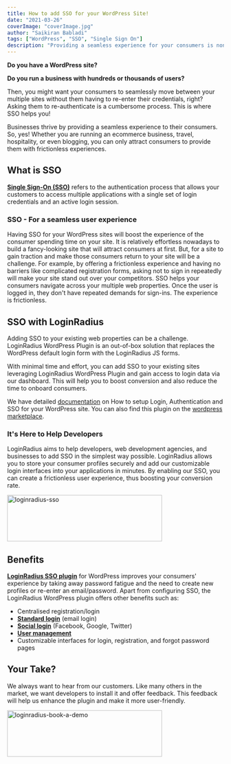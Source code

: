 ```yaml
---
title: How to add SSO for your WordPress Site!
date: "2021-03-26"
coverImage: "coverImage.jpg"
author: "Saikiran Babladi"
tags: ["WordPress", "SSO", "Single Sign On"]
description: "Providing a seamless experience for your consumers is non-negotiable, especially when running multiple WordPress sites. Single Sign-On provides that experience to your users. Here's how to provide a frictionless experience to your users."
---
```


**Do you have a WordPress site?**

**Do you run a business with hundreds or thousands of users?**

Then, you might want your consumers to seamlessly move between your multiple sites without them having to re-enter their credentials, right? 
Asking them to re-authenticate is a cumbersome process. This is where SSO helps you!

Businesses thrive by providing a seamless experience to their consumers. So, yes! Whether you are running an ecommerce business, travel, hospitality, or even blogging, you can only attract consumers to provide them with frictionless experiences. 


## What is SSO
<a href="https://www.loginradius.com/single-sign-on/"><b>Single Sign-On (SSO)</b></a> refers to the authentication process that allows your customers to access multiple applications with a single set of login credentials and an active login session.
### SSO - For a seamless user experience
Having SSO for your WordPress sites will boost the experience of the consumer spending time on your site. It is relatively effortless nowadays to build a fancy-looking site that will attract consumers at first. 
But, for a site to gain traction and make those consumers return to your site will be a challenge. 
For example, by offering a frictionless experience and having no barriers like complicated registration forms, asking not to sign in repeatedly will make your site stand out over your competitors. 
SSO helps your consumers navigate across your multiple web properties. Once the user is logged in, they don't have repeated demands for sign-ins. The experience is frictionless.
## SSO with LoginRadius
Adding SSO to your existing web properties can be a challenge. LoginRadius WordPress Plugin is an out-of-box solution that replaces the WordPress default login form with the LoginRadius JS forms.
 
With minimal time and effort, you can add SSO to your existing sites leveraging LoginRadius WordPress Plugin and gain access to login data via our dashboard. This will help you to boost conversion and also reduce the time to onboard consumers. 
 
We have detailed [documentation](https://www.loginradius.com/docs/developer/plugin/wordpress/) on How to setup Login, Authentication and SSO for your WordPress site. You can also find this plugin on the [wordpress marketplace](https://wordpress.org/plugins/loginradius-customer-identity-and-access-management/).
 
### It's Here to Help Developers
LoginRadius aims to help developers, web development agencies, and businesses to add SSO in the simplest way possible. 
LoginRadius allows you to store your consumer profiles securely and add our customizable login interfaces into your applications in minutes. By enabling our SSO, you can create a frictionless user experience, thus boosting your conversion rate.

<p><a href="https://www.loginradius.com/resource/loginradius-single-sign-on/">
<img alt="loginradius-sso" src="https://www.loginradius.com/blog/start-with-identity/static/41cc8ea16144a85f22b499da107c16bf/2bef9/DS-LoginRadius-Single-Sign-on.png" width="360" height="108"></p></a>

 
## Benefits

<a href="https://laura-nutt088.medium.com/loginradius-launches-wordpress-authentication-sso-plugin-to-streamline-login-experiences-fa5b00b4fbf2" rel="nofollow"><b>LoginRadius SSO plugin</b></a> for WordPress improves your consumers' experience by taking away password fatigue and the need to create new profiles or re-enter an email/password. Apart from configuring SSO, the LoginRadius WordPress plugin offers other benefits such as:
 
- Centralised registration/login
- <a href="https://www.loginradius.com/standard-login/"><b>Standard login</b></a> (email login)
- <a href="https://www.loginradius.com/social-login/"><b>Social login</b></a> (Facebook, Google, Twitter)
- <a href="https://www.loginradius.com/user-management/"><b>User management</b></a>
- Customizable interfaces for login, registration, and forgot password pages
 
## Your Take?
We always want to hear from our customers. Like many others in the market, we want developers to install it and offer feedback. This feedback will help us enhance the plugin and make it more user-friendly.


<p><a href="https://www.loginradius.com/book-a-demo/">
<img alt="loginradius-book-a-demo" src="https://www.loginradius.com/blog/start-with-identity/static/f7e4f76aacdad7845a314a993f7d57a9/e5715/book-a-demo-loginradius.png" width="360" height="108"></p></a>
